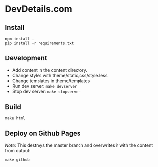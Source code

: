DevDetails.com
==============

Install
-------

    npm install .
    pip install -r requirements.txt

Development
-----------

- Add content in the content directory.
- Change styles with theme/static/css/style.less
- Change templates in theme/templates
- Run dev server: `make devserver`
- Stop dev server: `make stopserver`

Build
-----

    make html

Deploy on Github Pages
----------------------

*Note*: This destroys the master branch and overwrites it with the content from output:

    make github